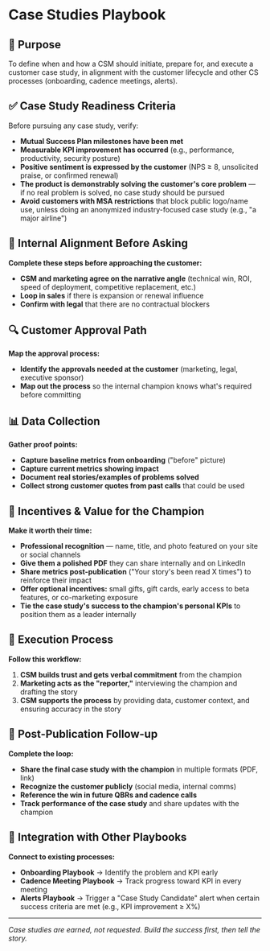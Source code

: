 # Case Studies Playbook

## 🎯 Purpose
To define when and how a CSM should initiate, prepare for, and execute a customer case study, in alignment with the customer lifecycle and other CS processes (onboarding, cadence meetings, alerts).

## ✅ Case Study Readiness Criteria

Before pursuing any case study, verify:

- **Mutual Success Plan milestones have been met**
- **Measurable KPI improvement has occurred** (e.g., performance, productivity, security posture)
- **Positive sentiment is expressed by the customer** (NPS ≥ 8, unsolicited praise, or confirmed renewal)
- **The product is demonstrably solving the customer's core problem** — if no real problem is solved, no case study should be pursued
- **Avoid customers with MSA restrictions** that block public logo/name use, unless doing an anonymized industry-focused case study (e.g., "a major airline")

## 🤝 Internal Alignment Before Asking

**Complete these steps before approaching the customer:**

- **CSM and marketing agree on the narrative angle** (technical win, ROI, speed of deployment, competitive replacement, etc.)
- **Loop in sales** if there is expansion or renewal influence
- **Confirm with legal** that there are no contractual blockers

## 🔍 Customer Approval Path

**Map the approval process:**

- **Identify the approvals needed at the customer** (marketing, legal, executive sponsor)
- **Map out the process** so the internal champion knows what's required before committing

## 📊 Data Collection

**Gather proof points:**

- **Capture baseline metrics from onboarding** ("before" picture)
- **Capture current metrics showing impact**
- **Document real stories/examples of problems solved**
- **Collect strong customer quotes from past calls** that could be used

## 🎁 Incentives & Value for the Champion

**Make it worth their time:**

- **Professional recognition** — name, title, and photo featured on your site or social channels
- **Give them a polished PDF** they can share internally and on LinkedIn
- **Share metrics post-publication** ("Your story's been read X times") to reinforce their impact
- **Offer optional incentives:** small gifts, gift cards, early access to beta features, or co-marketing exposure
- **Tie the case study's success to the champion's personal KPIs** to position them as a leader internally

## 🔄 Execution Process

**Follow this workflow:**

1. **CSM builds trust and gets verbal commitment** from the champion
2. **Marketing acts as the "reporter,"** interviewing the champion and drafting the story
3. **CSM supports the process** by providing data, customer context, and ensuring accuracy in the story

## 📢 Post-Publication Follow-up

**Complete the loop:**

- **Share the final case study with the champion** in multiple formats (PDF, link)
- **Recognize the customer publicly** (social media, internal comms)
- **Reference the win in future QBRs and cadence calls**
- **Track performance of the case study** and share updates with the champion

## 🔗 Integration with Other Playbooks

**Connect to existing processes:**

- **Onboarding Playbook** → Identify the problem and KPI early
- **Cadence Meeting Playbook** → Track progress toward KPI in every meeting
- **Alerts Playbook** → Trigger a "Case Study Candidate" alert when certain success criteria are met (e.g., KPI improvement ≥ X%)

---

*Case studies are earned, not requested. Build the success first, then tell the story.*